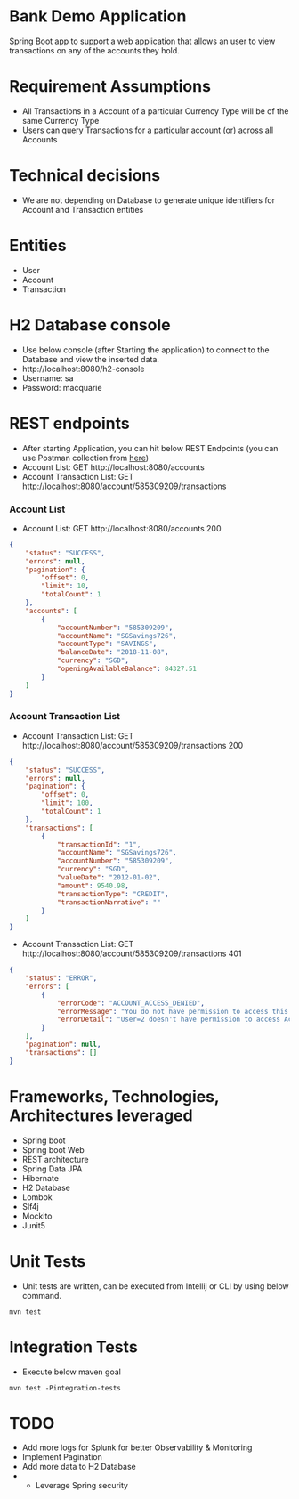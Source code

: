 # Bank Demo Application
Spring Boot app to support a web application that allows an user to view transactions on any of the accounts they hold.

# Requirement Assumptions
- All Transactions in a Account of a particular Currency Type will be of the same Currency Type
- Users can query Transactions for a particular account (or) across all Accounts


# Technical decisions
- We are not depending on Database to generate unique identifiers for Account and Transaction entities

# Entities
- User
- Account
- Transaction

# H2 Database console
- Use below console (after Starting the application) to connect to the Database and view the inserted data.
- http://localhost:8080/h2-console
- Username: sa
- Password: macquarie

# REST endpoints
- After starting Application, you can hit below REST Endpoints (you can use Postman collection from [here](./API_Testing.postman_collection.json))
- Account List: GET http://localhost:8080/accounts
- Account Transaction List: GET http://localhost:8080/account/585309209/transactions

### Account List
- Account List: GET http://localhost:8080/accounts 200
```json
{
    "status": "SUCCESS",
    "errors": null,
    "pagination": {
        "offset": 0,
        "limit": 10,
        "totalCount": 1
    },
    "accounts": [
        {
            "accountNumber": "585309209",
            "accountName": "SGSavings726",
            "accountType": "SAVINGS",
            "balanceDate": "2018-11-08",
            "currency": "SGD",
            "openingAvailableBalance": 84327.51
        }
    ]
}
```
### Account Transaction List
- Account Transaction List: GET http://localhost:8080/account/585309209/transactions 200
```json
{
    "status": "SUCCESS",
    "errors": null,
    "pagination": {
        "offset": 0,
        "limit": 100,
        "totalCount": 1
    },
    "transactions": [
        {
            "transactionId": "1",
            "accountName": "SGSavings726",
            "accountNumber": "585309209",
            "currency": "SGD",
            "valueDate": "2012-01-02",
            "amount": 9540.98,
            "transactionType": "CREDIT",
            "transactionNarrative": ""
        }
    ]
}
```

- Account Transaction List: GET http://localhost:8080/account/585309209/transactions 401
```json
{
    "status": "ERROR",
    "errors": [
        {
            "errorCode": "ACCOUNT_ACCESS_DENIED",
            "errorMessage": "You do not have permission to access this account.",
            "errorDetail": "User=2 doesn't have permission to access Account=585309209"
        }
    ],
    "pagination": null,
    "transactions": []
}
```

# Frameworks, Technologies, Architectures leveraged
- Spring boot
- Spring boot Web
- REST architecture
- Spring Data JPA
- Hibernate
- H2 Database
- Lombok
- Slf4j
- Mockito
- Junit5

# Unit Tests
- Unit tests are written, can be executed from Intellij or CLI by using below command.
```
mvn test
```

# Integration Tests
- Execute below maven goal
````
mvn test -Pintegration-tests
````

# TODO
- Add more logs for Splunk for better Observability & Monitoring
- Implement Pagination
- Add more data to H2 Database
- - Leverage Spring security
